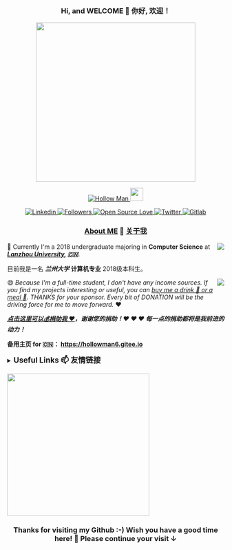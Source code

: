 <h3 align="center">Hi, and WELCOME 👋 你好, 欢迎！</h3>

<p align="center">
  <a href="http://hollowman6.github.io/">
    <img id="logo" src="https://hollowman6.github.io/img/logo.gif" width="370" />
  </a>
</p>

<p align="center">
  <a href="http://hollowman6.github.io/">
    <img src="https://komarev.com/ghpvc/?username=HollowMan6&style=flat-square" alt="Hollow Man" />
  </a>
  <a href="https://media.giphy.com/media/WUlplcMpOCEmTGBtBW/giphy.gif">
    <img src="https://media.giphy.com/media/WUlplcMpOCEmTGBtBW/giphy.gif" width="30">
  </a>
</p>

<p align="center">
  <a href="https://hollowman6.github.io/Linkedin">
    <img alt="Linkedin" src="https://img.shields.io/badge/-Hollow%20Man-blue?style=flat-square&logo=Linkedin&logoColor=white&link=https://hollowman6.github.io/Linkedin" />
  </a>
  <a href="https://github.com/HollowMan6?tab=followers">
    <img alt="Followers" src="https://img.shields.io/github/followers/HollowMan6?style=social" />
  </a>
  <a href="https://hollowman6.github.io/fund.html">
    <img alt="Open Source Love" src="https://img.shields.io/badge/-%E2%9D%A4%20Open%20Source-Green?style=flat-square&logo=Github&logoColor=white&link=https://hollowman6.github.io/fund.html" />
  </a>
  <a href="https://twitter.com/intent/follow?screen_name=HollowM186">
    <img alt="Twitter" src="https://img.shields.io/twitter/follow/HollowM186?style=social" />
  </a>
  <a href="https://gitlab.com/HollowMan6">
    <img alt="Gitlab" src="https://img.shields.io/badge/-Hollow%20Man-orange?style=flat-square&logo=Gitlab&logoColor=white&link=https://gitlab.com/HollowMan6" />
  </a>
</p>

<h3 align="center">
<a href="https://github.com/HollowMan6/HollowMan6/blob/master/Personal%20Statement.md">About ME</a> 📄 
<a href="https://github.com/HollowMan6/HollowMan6/blob/master/个人陈述.md">关于我</a>
</h3>

<a href="http://hollowman6.github.io/">
<img align="right" src="https://metrics.lecoq.io/HollowMan6?base.metadata=0" />
</a>

🌱 Currently I'm a 2018 undergraduate majoring in **Computer Science** at ***[Lanzhou University](http://xxxyen.lzu.edu.cn/), 🇨🇳***. 

目前我是一名 ***兰州大学*** **计算机专业** 2018级本科生。


<a href="http://hollowman6.github.io/">
  <img align="right" src="https://github-readme-stats.vercel.app/api?username=hollowman6&bg_color=0D1117&text_color=FFFFFF&count_private=true&show_icons=true&hide_border=true&include_all_commits=true" /> 
</a>

😄 *Because I'm a full-time student, I don't have any income sources. If you find my projects interesting or useful, you can [buy me a drink 🥤 or a meal 🍚](https://hollowman6.github.io/fund.html). THANKS for your sponsor. Every bit of DONATION will be the driving force for me to move forward.* ❤ 

***[点击这里可以💰️捐助我 ❤](https://hollowman6.github.io/fund.html)，谢谢您的捐助！❤ ❤ ❤ 每一点的捐助都将是我前进的动力！***

**备用主页 for 🇨🇳： https://hollowman6.gitee.io**

<details> 
  <summary>
    <span style="font-size: 1.25em">
      <strong>Useful Links 📫 友情链接</strong>
    </span>
  </summary>

* [Sponsor ME  ⚡ 捐助我](https://hollowman6.github.io/fund.html) 
* [Personal CV ](https://hollowman6.github.io/CV/?language=en)⚡[ 个人简历](https://hollowman6.github.io/CV/?language=cn) 
* [My Website  ⚡ 我的网站](https://hollowman6.github.io/) 
* [Google Scholar](https://scholar.google.com/citations?user=F7Z3Fd0AAAAJ)
* [Hacknical](https://hacknical.com/HollowMan6/github)
</details>

<p align="left">
<a href="http://hollowman6.github.io/">
  <img src="https://github-readme-stats.vercel.app/api/top-langs/?username=HollowMan6&layout=compact&bg_color=0D1117&text_color=FFFFFF&langs_count=10&hide_border=true" width="330px"/>
</a>
</p>

<h3 align="center">Thanks for visiting my Github :-) Wish you have a good time here! 🎉 Please continue your visit ↓</h3>
